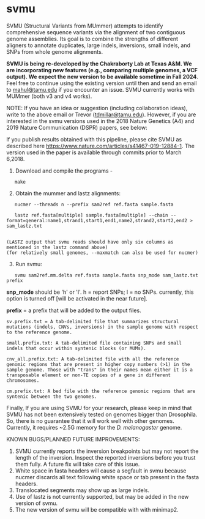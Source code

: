 # svmu

SVMU (Structural Variants from MUmmer) attempts to identify comprehensive sequence variants via the alignment of two  contiguous genome assemblies. Its goal is to combine the strengths of different aligners to annotate duplicates, large indels, inversions, small indels, and SNPs from whole genome alignments.
 
<b>SVMU is being re-developed by the Chakraborty Lab at Texas A&M. We are incorporating new features (e.g., comparing multiple genomes, a VCF output). We expect the new version to be available sometime in Fall 2024</b>. Feel free to continue using the existing version until then and send an email to mahul@tamu.edu if you encounter an issue. SVMU currently works with MUMmer (both v3 and v4 works).

NOTE: If you have an idea or suggestion (including collaboration ideas), write to the above email or Trevor (tdmillar@tamu.edu). However, if you are interested in the svmu versions used in the 2018 Nature Genetics (A4) and 2019 Nature Communication (DSPR) papers, see below:

If you publish results obtained with this pipeline, please cite SVMU as described here https://www.nature.com/articles/s41467-019-12884-1. The version used in the paper is available through commits prior to March 6,2018.

1. Download and compile the programs -

 ```
	make

 ```

2. Obtain the mummer and lastz alignments: 

 ```
	nucmer --threads n --prefix sam2ref ref.fasta sample.fasta

	lastz ref.fasta[multiple] sample.fasta[multiple] --chain --format=general:name1,strand1,start1,end1,name2,strand2,start2,end2 > sam_lastz.txt
	
 ```
	(LASTZ output that svmu reads should have only six columns as mentioned in the lastz command above)
	(for relatively small genomes, --maxmatch can also be used for nucmer)

3. Run svmu:

 ```
	svmu sam2ref.mm.delta ref.fasta sample.fasta snp_mode sam_lastz.txt prefix 

 ```
 <b>snp_mode</b> should be 'h' or 'l'. h = report SNPs; l = no SNPs. currently, this option is turned off [will be activated in the near future].

 <b>prefix</b> = a prefix that will be added to the output files. 

	sv.prefix.txt = A tab-delimited file that summarizes structural mutations (indels, CNVs, inversions) in the sample genome with respect to the reference genome.  

	small.prefix.txt: A tab-delimited file containing SNPs and small indels that occur within syntenic blocks (or MUMs).

	cnv_all.prefix.txt: A tab-delimited file with all the reference genomic regions that are present in higher copy numbers (>1) in the sample genome. Those with "trans" in their names mean either it is a transposable element or non-TE copies of a gene in different chromosomes.

	cm.prefix.txt: A bed file with the reference genomic regions that are syntenic between the two genomes. 

Finally, If you are using SVMU for your research, please keep in mind that SVMU has not been extensively tested on genomes bigger than Drosophila. So, there is no guarantee that it will work well with other genomes. Currently, it requires ~2.5G memory for the <i>D. melanogaster</i> genome.

KNOWN BUGS/PLANNED FUTURE IMPROVEMENTS:
1. SVMU currently reports the inversion breakpoints but may not report the length of the inversion. Inspect the reported inversions before you trust them fully. A future fix will take care of this issue.
2. White space in fasta headers will cause a segfault in svmu because nucmer discards all text following white space or tab present in the fasta headers.
3. Translocated segments may show up as large indels. 
4. Use of lastz is not currently supported, but may be added in the new version of svmu.
5. The new version of svmu will be compatible with with minimap2.
